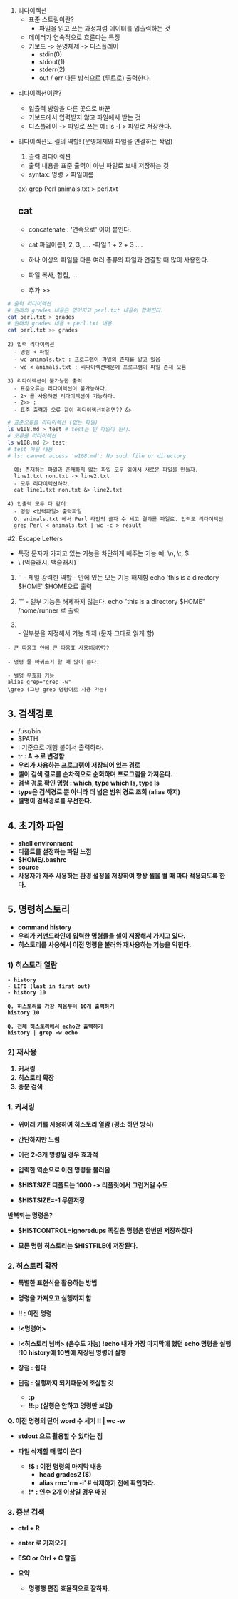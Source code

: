 1. 리다이렉션
	- 표준 스트림이란?
		- 파일을 읽고 쓰는 과정처럼 데이터를 입출력하는 것
    - 데이터가 연속적으로 흐른다는 특징
    - 키보드 -> 운영체제 -> 디스플레이
      - stdin(0)
      - stdout(1)
      - stderr(2)
      - out / err 다른 방식으로 (루트로) 출력한다.

  - 리다이렉션이란?
    - 입출력 방향을 다른 곳으로 바꾼
    - 키보드에서 입력받지 않고 파일에서 받는 것
    - 디스플레이 -> 파일로 쓰는
    예: ls -l > 파일로 저장한다.

  - 리다이렉션도 셀의 역할! (운영체제와 파일을 연결하는 작업)

    1) 출력 리다이렉션
      - 출력 내용을 표준 출력이 아닌 파일로 보내 저장하는 것
      - syntax: 명령 > 파일이름

      ex) grep Perl animals.txt > perl.txt

    ## cat
      - concatenate : '연속으로' 이어 붙인다.
      - cat 파일이름1, 2, 3, ....
        -파일 1 + 2 + 3 ....
      - 하나 이상의 파일을 다른 여러 종류의 파일과 연결할 때 많이 사용한다.

      - 파일 복사, 합침, ....
      - 추가 >>
```sh
# 출력 리다이렉션
# 원래의 grades 내용은 없어지고 perl.txt 내용이 합쳐진다.
cat perl.txt > grades
# 원래의 grades 내용 + perl.txt 내용
cat perl.txt >> grades
```

    2) 입력 리다이렉션
      - 명령 < 파일
      - wc animals.txt : 프로그램이 파일의 존재를 알고 있음
      - wc < animals.txt : 리다이렉션때문에 프로그램이 파일 존재 모름

    3) 리다이렉션이 불가능한 출력
      - 표준오류는 리다이렉션이 불가능하다.
      - 2> 를 사용하면 리다이렉션이 가능하다.
      - 2>> :
      - 표준 출력과 오류 같이 라디이렉션하려면?? &>
```sh
# 표준오류를 리다이렉션 (없는 파일)
ls w108.md > test # test는 빈 파일이 된다.
# 오류를 리다이렉션
ls w108.md 2> test
# test 파일 내용
# ls: cannot access 'w108.md': No such file or directory
```

      예: 존재하는 파일과 존재하지 않는 파일 모두 읽어서 새로운 파일을 만들자.
      line1.txt non.txt -> line2.txt
      - 모두 리다이렉션하라.
      cat line1.txt non.txt &> line2.txt

    4) 입출력 모두 다 같이
      - 명령 <입력파일> 출력파일
      Q. animals.txt 에서 Perl 라인의 글자 수 세고 결과를 파일로. 입력도 리다이렉션
      grep Perl < animals.txt | wc -c > result

#2. Escape Letters
  - 특정 문자가 가지고 있는 기능을 차단하게 해주는 기능
    예: \\n, \\t, \$
  - \ (역슬래시, 백슬래시)

  1) ''
    - 제일 강력한 역할
    - 안에 있는 모든 기능 해제함
    echo 'this is a directory $HOME'
    $HOME으로 출력
    
  2) ""
    - 일부 기능은 해제하지 않는다.
    echo "this is a directory $HOME"
    /home/runner 로 출력
    
  3) \
    - 일부분을 지정해서 기능 해제 (문자 그대로 읽게 함)

    - 큰 따옴표 안에 큰 따옴표 사용하려면??

    - 명령 줄 바꿔쓰기 할 때 많이 쓴다.

    - 별명 무효화 기능
    alias grep="grep -w"
    \grep (그냥 grep 명령어로 사용 가능)


## 3. 검색경로
  - /usr/bin
  - $PATH
  - : 기준으로 개행 붙여서 출력하라.
  - tr <A> <B> : A ->로 변경함
  - 우리가 사용하는 프로그램이 저장되어 있는 경로
  - 셀이 검색 결로를 순차적으로 순회하며 프로그램을 가져온다.
  - 검색 경로 확인 명령 : which, type
  which ls, type ls
  - type은 검색경로 뿐 아니라 더 넓은 범위 경로 조회 (alias 까지)
  - 별명이 검색경로를 우선한다.

## 4. 초기화 파일
  - shell environment
  - 디폴트를 설정하는 파일 느낌
  - $HOME/.bashrc
  - source
  - 사용자가 자주 사용하는 환경 설정을 저장하여 항상 셸을 켤 때 마다 적용되도록 한다.

## 5. 명령히스토리
  -  command history
  - 우리가 커맨드라인에 입력한 명령들을 셀이 저장해서 가지고 있다.
  - 히스토리를 사용해서 이전 명령을 불러와 재사용하는 기능을 익힌다.
  ### 1) 히스토리 열람
    - history
    - LIFO (last in first out)
    - history 10

    Q. 히스토리를 가장 처음부터 10개 출력하기
    history 10
    
    Q. 전체 히스토리에서 echo만 출력하기
    history | grep -w echo

  ### 2) 재사용
  1. 커서링
  2. 히스토리 확장
  3. 증분 검색

  ### 1. 커서링
  - 위아래 키를 사용하여 히스토리 열람 (평소 하던 방식)
  - 간단하지만 느림
  - 이전 2-3개 명령일 경우 효과적
  - 입력한 역순으로 이전 명령을 불러옴
  - $HISTSIZE 디폴트는 1000 -> 리플릿에서 그런거일 수도

  - $HISTSIZE=-1 무한저장

  반복되는 명령은?
  - $HISTCONTROL=ignoredups
  똑같은 명령은 한번만 저장하겠다

  - 모든 명령 히스토리는 $HISTFILE에 저장된다.

  ### 2. 히스토리 확장
  - 특별한 표현식을 활용하는 방법
  - 명령을 가져오고 실행까지 함
  - !! : 이전 명령
  - !<명령어>
  - !<히스토리 넘버> (음수도 가능)
  !echo 내가 가장 마지막에 했던 echo 명령을 실행
  !10 history에 10번에 저장된 명령어 실행

  - 장점 : 쉽다
  - 딘점 : 실행까지 되기때문에 조심할 것
    - :p
    - !!:p (실행은 안하고 명령만 보임)

  Q. 이전 명령의 단어 word 수 세기
  !! | wc -w

  - stdout 으로 활용할 수 있다는 점

  - 파일 삭제할 때 많이 쓴다
    - !$ : 이전 명령의 마지막 내용
      - head grades2 ($)
      - alias rm='rm -i' # 삭제하기 전에 확인하라.
    - !* : 인수 2개 이상일 경우 매칭

### 3. 증분 검색
- ctrl + R
- enter 로 가져오기
- ESC or Ctrl + C 탈출

- 요약
  - 명령행 편집 효율적으로 잘하자.